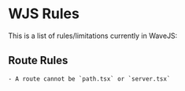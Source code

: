 # WJS Rules
This is a list of rules/limitations currently in WaveJS:

## Route Rules
	- A route cannot be `path.tsx` or `server.tsx`
<!-- Not yet implemented
	- A route cannot include \[\] without being a slug:
	- This means that routes such as `[route.tsx` aren't valid but `[route].tsx` is 
-->